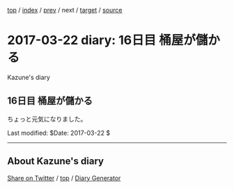 [top](../index.html) 
 / [index](index.html) 
 / [prev](ig170321.html) 
 / next 
 / [target](https://kazune.github.io/diary/2017/ig170322.html) 
 / [source](https://github.com/kazune/diary/blob/master/2017/ig170322.src.md) 

2017-03-22 diary: 16日目 桶屋が儲かる
=====================================================================================================
Kazune's diary

## 16日目 桶屋が儲かる

ちょっと元気になりました。

Last modified: $Date: 2017-03-22 $


----------------------------------------------------------------------------------------------------

## About Kazune's diary

[Share on Twitter](https://twitter.com/intent/tweet?hashtags=igapyon%2Cdiary%2C%E3%81%84%E3%81%8C%E3%81%B4%E3%82%87%E3%82%93&text=16%E6%97%A5%E7%9B%AE+%E6%A1%B6%E5%B1%8B%E3%81%8C%E5%84%B2%E3%81%8B%E3%82%8B&url=https%3A%2F%2Fkazune.github.io%2Fdiary%2F2017%2Fig170322.html) / [top](../index.html) / [Diary Generator](https://github.com/igapyon/igapyonv3)

